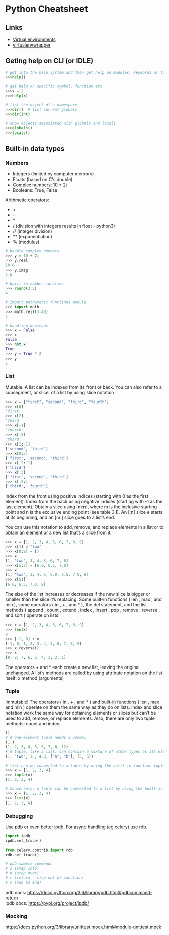 # Python Cheatsheet

## Links
* [Virtual environments](https://realpython.com/python-virtual-environments-a-primer/)
* [virtualenvwrapper](https://virtualenvwrapper.readthedocs.io/en/latest/index.html)

## Geting help on CLI (or IDLE)

```python
# get into the help system and then get help on modules, keywords or topic.
>>>help()

# get help on specific symbol, function etc
>>>x = 2
>>>help(x)

# list the object of a namespace
>>>dir()  # list current globals
>>>dir(int)

# show objects associated with globals and locals
>>>globals()
>>>locals()
```  
## Built-in data types

### Numbers
* Integers (limited by computer memory)
* Floats (based on C's double)
* Complex numbers: 10 + 2j
* Booleans: True, False

Arithmetic operators:
* \+
* \-
* \*
* \/  (division with integers results in float - python3)
* // (integer division)
* ** (exponentiation)
* % (modulus)

```python
# handle complex numbers
>>> y = 10 + 2j
>>> y.real
10.0
>>> y.imag
2.0

# built-in number function
>>> round(3.5)
4

# import mathematic functions module
>>> import math
>>> math.ceil(3.49)
4

# handling booleans
>>> x = False
>>> x
False
>>> not x
True
>>> y = True * 2
>>> y
2
```
### List

Mutable. A list can be indexed from its front or back. You can also refer to a subsegment, or
slice, of a list by using slice notation

```python
>>> x = ["first", "second", "third", "fourth"]
>>> x[0]
'first'
>>> x[2]
'third'
>>> x[-1]
'fourth'
>>> x[-2]
'third'
>>> x[1:-1]
['second', 'third']
>>> x[0:3]
['first', 'second', 'third']
>>> x[-2:-1]
['third']
>>> x[:3]
['first', 'second', 'third']
>>> x[-2:]
['third', 'fourth']
```  
Index from the front using positive indices (starting with 0 as the first element).
Index from the back using negative indices (starting with -1 as the last element).
Obtain a slice using [m:n], where m is the inclusive starting point and n is the
exclusive ending point (see table 3.1). An [:n] slice e starts at its beginning, and an
[m:] slice goes to a list’s end.

You can use this notation to add, remove, and replace elements in a list or to obtain
an element or a new list that’s a slice from it:
```python  
>>> x = [1, 2, 3, 4, 5, 6, 7, 8, 9]
>>> x[1] = "two"
>>> x[8:9] = []
>>> x
[1, 'two', 3, 4, 5, 6, 7, 8]
>>> x[5:7] = [6.0, 6.5, 7.0]
>>> x
[1, 'two', 3, 4, 5, 6.0, 6.5, 7.0, 8]
>>> x[5:]
[6.0, 6.5, 7.0, 8]
```  
The size of the list increases or decreases if the new slice is bigger or smaller than the
slice it’s replacing.
Some built-in functions ( len , max , and min ), some operators ( in , + , and * ), the
del statement, and the list methods ( append , count , extend , index , insert , pop ,
remove , reverse , and sort ) operate on lists:

```python
>>> x = [1, 2, 3, 4, 5, 6, 7, 8, 9]
>>> len(x)
9
>>> [-1, 0] + x
[-1, 0, 1, 2, 3, 4, 5, 6, 7, 8, 9]
>>> x.reverse()
>>> x
[9, 8, 7, 6, 5, 4, 3, 2, 1]
```  
The operators + and * each create a new list, leaving the original unchanged. A
list’s methods are called by using attribute notation on the list itself: x.method
(arguments)

### Tuple
Immutable! The operators ( in , + , and * ) and built-in functions ( len , max and min ) operate on them the same way as they do on lists. Index and slice notation work the same way for obtaining elements or slices but can’t be used to add, remove, or replace elements. Also, there are only two tuple methods: count and index.

```python
()
# A one-element tuple needs a comma.
(1,)
(1, 2, 3, 4, 5, 6, 7, 8, 12)
# A tuple, like a list, can contain a mixture of other types as its elements
(1, "two", 3L, 4.0, ["a", "b"], (5, 6))

# list can be converted to a tuple by using the built-in function tuple :
>>> x = [1, 2, 3, 4]
>>> tuple(x)
(1, 2, 3, 4)

# Conversely, a tuple can be converted to a list by using the built-in function list:
>>> x = (1, 2, 3, 4)
>>> list(x)
[1, 2, 3, 4]
```  

### Debugging
Use pdb or even better ipdb. For async handling (eg celery) use rdb.
```python
import ipdb
ipdb.set_trace()

from celery.contrib import rdb
rdb.set_trace() 

# pdb sample commands
# s (step into)
# n (step over)
# r (return - step out of function)
# c (run to end)
```  
pdb docs: https://docs.python.org/3.6/library/pdb.html#pdbcommand-return  
ipdb docs: https://pypi.org/project/ipdb/  

### Mocking
https://docs.python.org/3/library/unittest.mock.html#module-unittest.mock  
 

